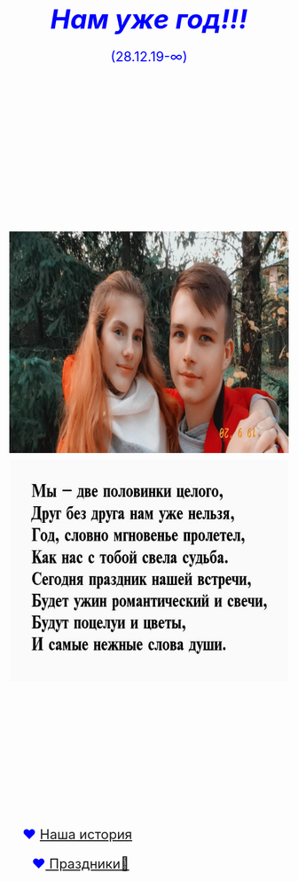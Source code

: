 <html>
<head>
<title>Сюрприз</title>
</head>
<body background="НЕ ВХОДИТЬ/glavnaya/fon.jpg">
<style>
body {
    background: url(НЕ ВХОДИТЬ/glavnaya/fon.jpg) no-repeat;
	background-size: 100%;
	}
</style>	
<p align=center><font size=7 color=blue><b><i>Нам уже год!!!</i></b><br>
<font size=5 color=blue>(28.12.19-∞)
<br><br><br><br><br>
<style>
   li {
    list-style-type: none;
   }
   li:before {
    content: "♥"; 
   }
  </style><br>
  <img src="НЕ ВХОДИТЬ/glavnaya/gl1.jpg" alt="Ты самая красивая)))"width=700px height=400px>                     <img src="НЕ ВХОДИТЬ/glavnaya/stix.jpg" width=500 height=400> <br><br><br><br><br>
  <font size=5><ul class=hr> <li> <a href="НЕ ВХОДИТЬ/ist/Istoria.html" title="Тут самые важные моменты наших отношений">Наша история</li></ul>
<!--  <th><font size=5><ul class=hr><li> <a href="НЕ ВХОДИТЬ/Milo/Milo.html" title="Тут немного милоты">Милота ʕ ᵔᴥᵔ ʔ</li></ul></th>-->
  <font size=5><ul class=hr><li> <a href="НЕ ВХОДИТЬ/Prazdniki/Prazdnik.html" title="Наши поздравления друг другу)))">Праздники🎁</li></ul>
  </body>
</html>
